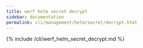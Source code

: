 ```yaml
---
title: werf helm secret decrypt
sidebar: documentation
permalink: cli/management/helm/secret/decrypt.html
---
```


{% include /cli/werf_helm_secret_decrypt.md %}
